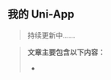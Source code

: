 <!--
 * @Author: Lby
 * @Date: 2022-05-19 15:33:17
 * @LastEditors: lby
 * @LastEditTime: 2022-05-30 21:08:04
 * @FilePath: /Knowledge-Map/Uni-App/uniapp.md
 * @Description: 
 * 
 * Copyright (c) 2022 by lby, All Rights Reserved. 
-->

## 我的 Uni-App 

> 持续更新中……

> **文章主要包含以下内容：**
>
> - 
